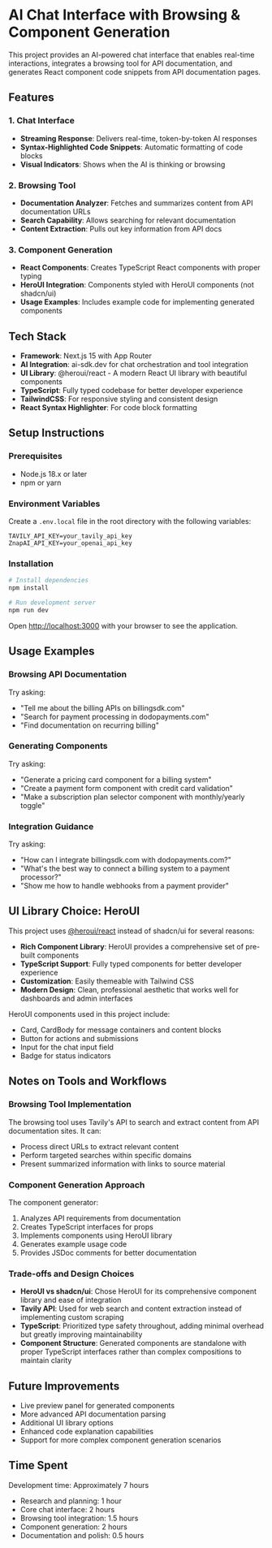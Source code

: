 # AI Chat Interface with Browsing & Component Generation

This project provides an AI-powered chat interface that enables real-time interactions, integrates a browsing tool for API documentation, and generates React component code snippets from API documentation pages.

## Features

### 1. Chat Interface
- **Streaming Response**: Delivers real-time, token-by-token AI responses
- **Syntax-Highlighted Code Snippets**: Automatic formatting of code blocks
- **Visual Indicators**: Shows when the AI is thinking or browsing

### 2. Browsing Tool
- **Documentation Analyzer**: Fetches and summarizes content from API documentation URLs
- **Search Capability**: Allows searching for relevant documentation
- **Content Extraction**: Pulls out key information from API docs

### 3. Component Generation
- **React Components**: Creates TypeScript React components with proper typing
- **HeroUI Integration**: Components styled with HeroUI components (not shadcn/ui)
- **Usage Examples**: Includes example code for implementing generated components

## Tech Stack

- **Framework**: Next.js 15 with App Router
- **AI Integration**: ai-sdk.dev for chat orchestration and tool integration
- **UI Library**: @heroui/react - A modern React UI library with beautiful components
- **TypeScript**: Fully typed codebase for better developer experience
- **TailwindCSS**: For responsive styling and consistent design
- **React Syntax Highlighter**: For code block formatting

## Setup Instructions

### Prerequisites
- Node.js 18.x or later
- npm or yarn

### Environment Variables
Create a `.env.local` file in the root directory with the following variables:
```
TAVILY_API_KEY=your_tavily_api_key
ZnapAI_API_KEY=your_openai_api_key
```

### Installation

```bash
# Install dependencies
npm install

# Run development server
npm run dev
```

Open [http://localhost:3000](http://localhost:3000) with your browser to see the application.

## Usage Examples

### Browsing API Documentation
Try asking:
- "Tell me about the billing APIs on billingsdk.com"
- "Search for payment processing in dodopayments.com"
- "Find documentation on recurring billing"

### Generating Components
Try asking:
- "Generate a pricing card component for a billing system"
- "Create a payment form component with credit card validation"
- "Make a subscription plan selector component with monthly/yearly toggle"

### Integration Guidance
Try asking:
- "How can I integrate billingsdk.com with dodopayments.com?"
- "What's the best way to connect a billing system to a payment processor?"
- "Show me how to handle webhooks from a payment provider"

## UI Library Choice: HeroUI

This project uses [@heroui/react](https://hero-ui.com/) instead of shadcn/ui for several reasons:

- **Rich Component Library**: HeroUI provides a comprehensive set of pre-built components
- **TypeScript Support**: Fully typed components for better developer experience
- **Customization**: Easily themeable with Tailwind CSS
- **Modern Design**: Clean, professional aesthetic that works well for dashboards and admin interfaces

HeroUI components used in this project include:
- Card, CardBody for message containers and content blocks
- Button for actions and submissions
- Input for the chat input field
- Badge for status indicators

## Notes on Tools and Workflows

### Browsing Tool Implementation
The browsing tool uses Tavily's API to search and extract content from API documentation sites. It can:
- Process direct URLs to extract relevant content
- Perform targeted searches within specific domains
- Present summarized information with links to source material

### Component Generation Approach
The component generator:
1. Analyzes API requirements from documentation
2. Creates TypeScript interfaces for props
3. Implements components using HeroUI library
4. Generates example usage code
5. Provides JSDoc comments for better documentation

### Trade-offs and Design Choices

- **HeroUI vs shadcn/ui**: Chose HeroUI for its comprehensive component library and ease of integration
- **Tavily API**: Used for web search and content extraction instead of implementing custom scraping
- **TypeScript**: Prioritized type safety throughout, adding minimal overhead but greatly improving maintainability
- **Component Structure**: Generated components are standalone with proper TypeScript interfaces rather than complex compositions to maintain clarity

## Future Improvements

- Live preview panel for generated components
- More advanced API documentation parsing
- Additional UI library options
- Enhanced code explanation capabilities
- Support for more complex component generation scenarios

## Time Spent

Development time: Approximately 7 hours
- Research and planning: 1 hour
- Core chat interface: 2 hours
- Browsing tool integration: 1.5 hours
- Component generation: 2 hours
- Documentation and polish: 0.5 hours